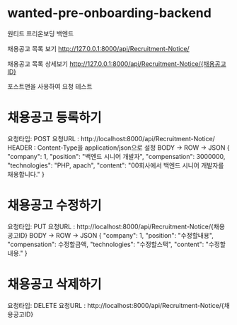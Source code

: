 # wanted-pre-onboarding-backend
원티드 프리온보딩 백엔드

채용공고 목록 보기
http://127.0.0.1:8000/api/Recruitment-Notice/

채용공고 목록 상세보기
http://127.0.0.1:8000/api/Recruitment-Notice/{채용공고ID}

포스트맨을 사용하여 요청 테스트

# 채용공고 등록하기
요청타입: POST
요청URL : http://localhost:8000/api/Recruitment-Notice/
HEADER : Content-Type을 application/json으로 설정
BODY -> ROW -> JSON
{
    "company": 1,
    "position": "백엔드 시니어 개발자",
    "compensation": 3000000,
    "technologies": "PHP, apach",
    "content": "00회사에서 백엔드 시니어 개발자를 채용합니다."
}

# 채용공고 수정하기
요청타입: PUT
요청URL : http://localhost:8000/api/Recruitment-Notice/{채용공고ID}
BODY -> ROW -> JSON
{
    "company": 1,
    "position": "수정할내용",
    "compensation": 수정할금액,
    "technologies": "수정할스택",
    "content": "수정할내용."
}

# 채용공고 삭제하기
요청타입: DELETE
요청URL : http://localhost:8000/api/Recruitment-Notice/{채용공고ID}
